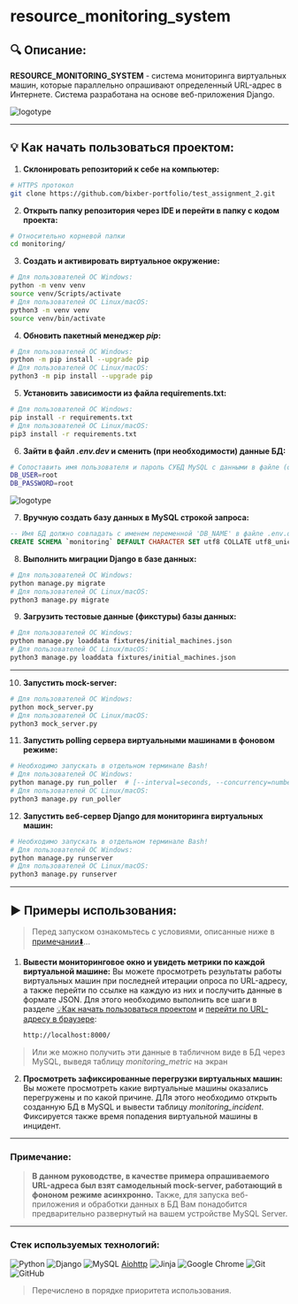 # resource_monitoring_system

## 🔍 Описание:
**RESOURCE_MONITORING_SYSTEM** - система мониторинга виртуальных машин, которые параллельно опрашивают определенный URL-адрес в Интернете. Система разработана на основе веб-приложения Django.


![logotype](https://firstvds.ru/sites/default/files/2024-04/240411_%D0%BC%D0%BE%D0%BD%D0%B8%D1%82%D0%BE%D1%80%D0%B8%D0%BD%D0%B3_%D0%9C%D0%BE%D0%BD%D1%82%D0%B0%D0%B6%D0%BD%D0%B0%D1%8F%20%D0%BE%D0%B1%D0%BB%D0%B0%D1%81%D1%82%D1%8C%201.png)

---

## 💡 Как начать пользоваться проектом:

1. **Склонировать репозиторий к себе на компьютер:**
```bash
# HTTPS протокол
git clone https://github.com/bixber-portfolio/test_assignment_2.git
```

2. **Открыть папку репозитория через IDE и перейти в папку с кодом проекта:**
```bash
# Относительно корневой папки
cd monitoring/
```

3. **Создать и активировать виртуальное окружение:**
```bash
# Для пользователей OC Windows:
python -m venv venv
source venv/Scripts/activate
# Для пользователей OC Linux/macOS:
python3 -m venv venv
source venv/bin/activate
```

4. **Обновить пакетный менеджер *pip*:**
```bash
# Для пользователей OC Windows:
python -m pip install --upgrade pip
# Для пользователей OC Linux/macOS:
python3 -m pip install --upgrade pip
```

5. **Установить зависимости из файла requirements.txt:**
```bash
# Для пользователей OC Windows:
pip install -r requirements.txt
# Для пользователей OC Linux/macOS:
pip3 install -r requirements.txt
```

6. **Зайти в файл *.env.dev* и сменить (при необходимости) данные БД:**
```bash
# Сопоставить имя пользователя и пароль СУБД MySQL с данными в файле (они должны совпадать)
DB_USER=root
DB_PASSWORD=root
```
![logotype](https://i.ibb.co/wFGWj4k0/Screenshot-1.png)

7. **Вручную создать базу данных в MySQL строкой запроса:**
```sql
-- Имя БД должно совпадать с именем переменной 'DB_NAME' в файле .env.dev
CREATE SCHEMA `monitoring` DEFAULT CHARACTER SET utf8 COLLATE utf8_unicode_ci ;
```

8. **Выполнить миграции Django в базе данных:**
```bash
# Для пользователей OC Windows:
python manage.py migrate
# Для пользователей OC Linux/macOS:
python3 manage.py migrate
```

9. **Загрузить тестовые данные (фикстуры) базы данных:**
```bash
# Для пользователей OC Windows:
python manage.py loaddata fixtures/initial_machines.json
# Для пользователей OC Linux/macOS:
python3 manage.py loaddata fixtures/initial_machines.json
```

---

10. **Запустить mock-server:**
```bash
# Для пользователей OC Windows:
python mock_server.py
# Для пользователей OC Linux/macOS:
python3 mock_server.py
```

11. **Запустить polling сервера виртуальными машинами в фоновом режиме:**
```bash
# Необходимо запускать в отдельном терминале Bash!
# Для пользователей OC Windows:
python manage.py run_poller  # [--interval=seconds, --concurrency=number] (опциональные параметры)
# Для пользователей OC Linux/macOS:
python3 manage.py run_poller
```
12. **Запустить веб-сервер Django для мониторинга виртуальных машин:**
```bash
# Необходимо запускать в отдельном терминале Bash!
# Для пользователей OC Windows:
python manage.py runserver
# Для пользователей OC Linux/macOS:
python3 manage.py runserver
```

---

## ▶️ Примеры использования:
> Перед запуском ознакомьтесь с условиями, описанные ниже в [примечании⬇️](#примечание)...
1. **Вывести мониторинговое окно и увидеть метрики по каждой виртуальной машине:**
Вы можете просмотреть результаты работы виртуальных машин при последней итерации опроса по URL-адресу, а также перейти по ссылке на каждую из них и послучить данные в формате JSON. Для этого необходимо выполнить все шаги в разделе 
[💡Как начать пользоваться проектом](#💡как-начать-пользоваться-проектом) и [перейти по URL-адресу в браузере](http://localhost:8000/):
    ```bash
    http://localhost:8000/
    ```
> Или же можно получить эти данные в табличном виде в БД через MySQL, выведя таблицу *monitoring_metric* на экран

2. **Просмотреть зафиксированные перегрузки виртуальных машин:**
Вы можете просмотреть какие виртуальные машины оказались перегружены и по какой причине. ДЛя этого необходимо открыть созданную БД в MySQL и вывести таблицу *monitoring_incident*. Фиксируется также время попадения виртуальной машины в инцидент.

---

### Примечание:
> **В данном руководстве, в качестве примера опрашиваемого URL-адреса был взят самодельный mock-server, работающий в фононом режиме асинхронно.**
Также, для запуска веб-приложения и обработки данных в БД Вам понадобится предварительно развернутый на вашем устройстве MySQL Server.

---

### Стек используемых технологий:

![Python](https://img.shields.io/badge/python-3670A0?style=for-the-badge&logo=python&logoColor=ffdd54) ![Django](https://img.shields.io/badge/django-%23092E20.svg?style=for-the-badge&logo=django&logoColor=white) ![MySQL](https://img.shields.io/badge/mysql-4479A1.svg?style=for-the-badge&logo=mysql&logoColor=white) [Aiohttp](https://img.shields.io/badge/aiohttp-%232C5bb4.svg?style=for-the-badge&logo=aiohttp&logoColor=white) ![Jinja](https://img.shields.io/badge/jinja-white.svg?style=for-the-badge&logo=jinja&logoColor=black) ![Google Chrome](https://img.shields.io/badge/Google%20Chrome-4285F4?style=for-the-badge&logo=GoogleChrome&logoColor=white) ![Git](https://img.shields.io/badge/git-%23F05033.svg?style=for-the-badge&logo=git&logoColor=white) ![GitHub](https://img.shields.io/badge/github-%23121011.svg?style=for-the-badge&logo=github&logoColor=white)


> Перечислено в порядке приоритета использования.